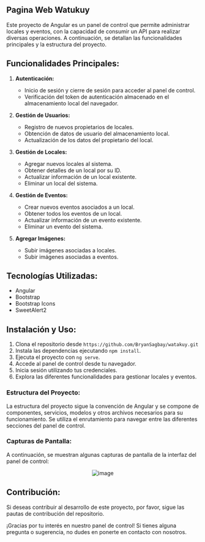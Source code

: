 ## Pagina Web Watukuy

Este proyecto de Angular es un panel de control que permite administrar locales y eventos, con la capacidad de consumir un API para realizar diversas operaciones. A continuación, se detallan las funcionalidades principales y la estructura del proyecto.

## Funcionalidades Principales:

1. **Autenticación:**
   - Inicio de sesión y cierre de sesión para acceder al panel de control.
   - Verificación del token de autenticación almacenado en el almacenamiento local del navegador.

2. **Gestión de Usuarios:**
   - Registro de nuevos propietarios de locales.
   - Obtención de datos de usuario del almacenamiento local.
   - Actualización de los datos del propietario del local.

3. **Gestión de Locales:**
   - Agregar nuevos locales al sistema.
   - Obtener detalles de un local por su ID.
   - Actualizar información de un local existente.
   - Eliminar un local del sistema.

4. **Gestión de Eventos:**
   - Crear nuevos eventos asociados a un local.
   - Obtener todos los eventos de un local.
   - Actualizar información de un evento existente.
   - Eliminar un evento del sistema.

5. **Agregar Imágenes:**
   - Subir imágenes asociadas a locales.
   - Subir imágenes asociadas a eventos.

## Tecnologías Utilizadas:

- Angular
- Bootstrap
- Bootstrap Icons
- SweetAlert2

## Instalación y Uso:

1. Clona el repositorio desde ```https://github.com/BryanSagbay/watakuy.git  ```
2. Instala las dependencias ejecutando `npm install`.
3. Ejecuta el proyecto con `ng serve`.
4. Accede al panel de control desde tu navegador.
5. Inicia sesión utilizando tus credenciales.
6. Explora las diferentes funcionalidades para gestionar locales y eventos.

### Estructura del Proyecto:

La estructura del proyecto sigue la convención de Angular y se compone de componentes, servicios, modelos y otros archivos necesarios para su funcionamiento. Se utiliza el enrutamiento para navegar entre las diferentes secciones del panel de control.

### Capturas de Pantalla:

A continuación, se muestran algunas capturas de pantalla de la interfaz del panel de control:

<div align='center'>
  
![image](https://github.com/BryanSagbay/watakuy/assets/85771422/05373a6e-0443-49a6-917f-5869af4432d7)

</div>

## Contribución:

Si deseas contribuir al desarrollo de este proyecto, por favor, sigue las pautas de contribución del repositorio.

¡Gracias por tu interés en nuestro panel de control! Si tienes alguna pregunta o sugerencia, no dudes en ponerte en contacto con nosotros.
